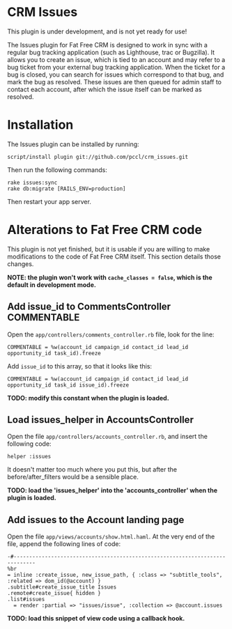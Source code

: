 CRM Issues
==========

This plugin is under development, and is not yet ready for use!

The Issues plugin for Fat Free CRM is designed to work in sync with
a regular bug tracking application (such as Lighthouse, trac or 
Bugzilla). It allows you to create an issue, which is tied to an
account and may refer to a bug ticket from your external bug 
tracking application. When the ticket for a bug is closed, you can
search for issues which correspond to that bug, and mark the bug as
resolved. These issues are then queued for admin staff to contact 
each account, after which the issue itself can be marked as resolved.

Installation
============

The Issues plugin can be installed by running:

    script/install plugin git://github.com/pccl/crm_issues.git

Then run the following commands:

    rake issues:sync
    rake db:migrate [RAILS_ENV=production]

Then restart your app server.


Alterations to Fat Free CRM code
================================

This plugin is not yet finished, but it is usable if you are willing to make modifications to the code of Fat Free CRM itself. This section details those changes.

**NOTE: the plugin won't work with `cache_classes = false`, which is the default in development mode.**


Add issue_id to CommentsController COMMENTABLE
----------------------------------------------

Open the `app/controllers/comments_controller.rb` file, look for the line:

    COMMENTABLE = %w(account_id campaign_id contact_id lead_id opportunity_id task_id).freeze

Add `issue_id` to this array, so that it looks like this:

    COMMENTABLE = %w(account_id campaign_id contact_id lead_id opportunity_id task_id issue_id).freeze

**TODO: modify this constant when the plugin is loaded.**


Load issues_helper in AccountsController
----------------------------------------

Open the file `app/controllers/accounts_controller.rb`, and insert the following code:

    helper :issues

It doesn't matter too much where you put this, but after the before/after_filters would be a sensible place.

**TODO: load the 'issues_helper' into the 'accounts_controller' when the plugin is loaded.**


Add issues to the Account landing page
--------------------------------------

Open the file `app/views/accounts/show.html.haml`. At the very end of the file, append the following lines of code:

    -#-----------------------------------------------------------------------------
    %br
    = inline :create_issue, new_issue_path, { :class => "subtitle_tools", :related => dom_id(@account) }
    .subtitle#create_issue_title Issues
    .remote#create_issue{ hidden }
    .list#issues
      = render :partial => "issues/issue", :collection => @account.issues

**TODO: load this snippet of view code using a callback hook.**
